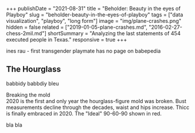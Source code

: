 +++
publishDate = "2021-08-31"
title = "Beholder: Beauty in the eyes of Playboy"
slug = "beholder-beauty-in-the-eyes-of-playboy"
tags = ["data visualization", "playboy", "long form"]
image = "img/plane-crashes.png"
hidden = false
related = ["2019-01-05-plane-crashes.md", "2016-02-27-chess-2mil.md"]
shortSummary = "Analyzing the last statements of 454 executed people in Texas."
responsive = true
+++

ines rau - first transgender playmate has no page on babepedia

<div id="viz-units"></div>

<div id="viz-scatter"></div>

## The Hourglass

babbidy babbdiy bleu

<div>
  <div class="viz-title">Breaking the mold</div>
  <div class="viz-subtitle">2020 is the first and only year the hourglass-figure mold was broken. Bust measurements decline through the decades, waist and hips increase. Thicc is finally embraced in 2020. The "Ideal" <span data-cms="90">90</span>-<span data-cms="60">60</span>-<span data-cms="90">90</span> shown in red.</div>
  <div id="viz-bwh"></div>
</div>

bla bla

<div id="viz-trends"></div>

<script src="http://localhost:9001/bundle.js"></script>
<!-- <script src="/build/bundle.js"></script> -->
